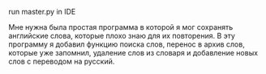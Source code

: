 run master.py in IDE

Мне нужна была простая программа в которой я мог сохранять английские слова, которые плохо знаю для их повторения. 
В эту программу я добавил функцию поиска слов, перенос в архив слов, которые уже запомнил, удаление слов из словаря и добавление новых слов с переводом на русский.
